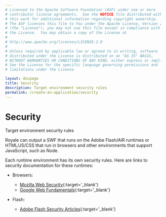 ```yaml
---
# Licensed to the Apache Software Foundation (ASF) under one or more
# contributor license agreements.  See the NOTICE file distributed with
# this work for additional information regarding copyright ownership.
# The ASF licenses this file to You under the Apache License, Version 2.0
# (the "License"); you may not use this file except in compliance with
# the License.  You may obtain a copy of the License at
# 
# http://www.apache.org/licenses/LICENSE-2.0
# 
# Unless required by applicable law or agreed to in writing, software
# distributed under the License is distributed on an "AS IS" BASIS,
# WITHOUT WARRANTIES OR CONDITIONS OF ANY KIND, either express or implied.
# See the License for the specific language governing permissions and
# limitations under the License.

layout: docpage
title: Security
description: Target environment security rules
permalink: /create-an-application/security
---
```


# Security

Target environment security rules

Royale can output a SWF that runs on the Adobe Flash/AIR runtimes or HTML/JS/CSS that run in browsers and other environments that support JavaScript, such as Node.

Each runtime environment has its own security rules. Here are links to security documentation for these runtimes:

* Browsers:
    * [Mozilla Web Security](https://developer.mozilla.org/en-US/docs/Web/Security){:target='_blank'}
    * [Google Web Fundamentals](https://developers.google.com/web/fundamentals/security/){:target='_blank'}

* Flash:
    * [Adobe Flash Security Articles](https://www.adobe.com/devnet/flashplayer/security.html){:target='_blank'}



